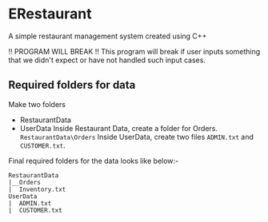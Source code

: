 # ERestaurant
A simple restaurant management system created using C++

!! PROGRAM WILL BREAK !!
This program will break if user inputs something that we didn't expect or have not handled such input cases.

## Required folders for data
Make two folders
* RestaurantData
* UserData
Inside Restaurant Data, create a folder for Orders. `RestaurantData\Orders`
Inside UserData, create two files `ADMIN.txt` and `CUSTOMER.txt`.

Final required folders for the data looks like below:-
```
RestaurantData
|__Orders
|  Inventory.txt
UserData
|  ADMIN.txt
|  CUSTOMER.txt
```
